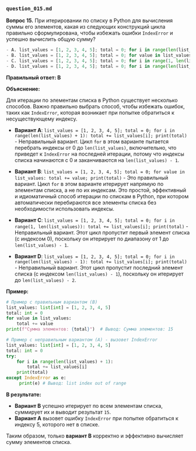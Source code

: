 ### `question_015.md`

**Вопрос 15.** При итерировании по списку в Python для вычисления суммы его элементов, какая из следующих конструкций цикла правильно сформулирована, чтобы избежать ошибки `IndexError` и успешно вычислить общую сумму?

```python
- A. list_values = [1, 2, 3, 4, 5]; total = 0; for i in range(len(list_values) + 1): total += list_values[i]; print(total)
- B. list_values = [1, 2, 3, 4, 5]; total = 0; for value in list_values: total += value; print(total)
- C. list_values = [1, 2, 3, 4, 5]; total = 0; for i in range(1, len(list_values)): total += list_values[i]; print(total)
- D. list_values = [1, 2, 3, 4, 5]; total = 0; for i in range(len(list_values) - 1): total += list_values[i]; print(total)
```

**Правильный ответ: B**

**Объяснение:**

Для итерации по элементам списка в Python существует несколько способов. Важно правильно выбрать способ, чтобы избежать ошибок, таких как `IndexError`, которая возникает при попытке обратиться к несуществующему индексу.

*   **Вариант A**: `list_values = [1, 2, 3, 4, 5]; total = 0; for i in range(len(list_values) + 1): total += list_values[i]; print(total)` - Неправильный вариант. Цикл `for` в этом варианте пытается перебрать индексы от 0 до `len(list_values)`, включительно, что приведет к `IndexError` на последней итерации, потому что индексы списка начинаются с 0 и заканчиваются на `len(list_values) - 1`.

*   **Вариант B**: `list_values = [1, 2, 3, 4, 5]; total = 0; for value in list_values: total += value; print(total)` - Это правильный вариант. Цикл `for` в этом варианте итерирует напрямую по элементам списка, а не по их индексам. Это простой, эффективный и идиоматичный способ итерации по спискам в Python, при котором автоматически перебираются все элементы списка без необходимости использовать индексы.
    
*   **Вариант C**: `list_values = [1, 2, 3, 4, 5]; total = 0; for i in range(1, len(list_values)): total += list_values[i]; print(total)` - Неправильный вариант. Этот цикл пропустит первый элемент списка (с индексом 0), поскольку он итерирует по диапазону от 1 до `len(list_values) - 1`.

*   **Вариант D**: `list_values = [1, 2, 3, 4, 5]; total = 0; for i in range(len(list_values) - 1): total += list_values[i]; print(total)` - Неправильный вариант. Этот цикл пропустит последний элемент списка (с индексом `len(list_values) - 1`), поскольку он итерирует до `len(list_values) - 2`.

**Пример:**

```python
# Пример с правильным вариантом (B)
list_values: list[int] = [1, 2, 3, 4, 5]
total: int = 0
for value in list_values:
    total += value
print(f"Сумма элементов: {total}")  # Вывод: Сумма элементов: 15

# Пример с неправильным вариантом (A) - вызовет IndexError
list_values: list[int] = [1, 2, 3, 4, 5]
total: int = 0
try:
    for i in range(len(list_values) + 1):
        total += list_values[i]
    print(total)
except IndexError as e:
     print(e) # Вывод: list index out of range
```

**В результате:**

*   **Вариант B** успешно итерирует по всем элементам списка, суммирует их и выводит результат `15`.
*   **Вариант A** вызовет ошибку `IndexError` при попытке обратиться к индексу 5, которого нет в списке.

Таким образом, только **вариант B** корректно и эффективно вычисляет сумму элементов списка.
